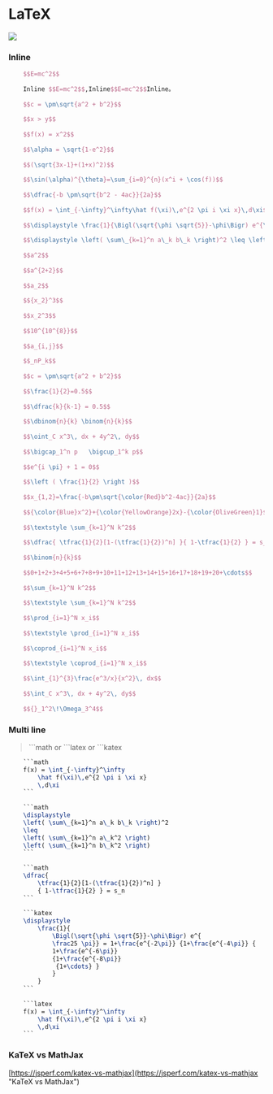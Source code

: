 # LaTeX

![](https://raw.githubusercontent.com/JaxsonWang/WP-Editor.MD/master/Interface-logo.jpg)

### Inline

```latex 
    $$E=mc^2$$
    
    Inline $$E=mc^2$$,Inline$$E=mc^2$$Inline。
    
    $$c = \pm\sqrt{a^2 + b^2}$$
    
    $$x > y$$
    
    $$f(x) = x^2$$
    
    $$\alpha = \sqrt{1-e^2}$$
    
    $$(\sqrt{3x-1}+(1+x)^2)$$
                 
    $$\sin(\alpha)^{\theta}=\sum_{i=0}^{n}(x^i + \cos(f))$$
    
    $$\dfrac{-b \pm\sqrt{b^2 - 4ac}}{2a}$$
    
    $$f(x) = \int_{-\infty}^\infty\hat f(\xi)\,e^{2 \pi i \xi x}\,d\xi$$
    
    $$\displaystyle \frac{1}{\Bigl(\sqrt{\phi \sqrt{5}}-\phi\Bigr) e^{\frac25 \pi}} = 1+\frac{e^{-2\pi}} {1+\frac{e^{-4\pi}} {1+\frac{e^{-6\pi}} {1+\frac{e^{-8\pi}} {1+\cdots} } } }$$
    
    $$\displaystyle \left( \sum\_{k=1}^n a\_k b\_k \right)^2 \leq \left( \sum\_{k=1}^n a\_k^2 \right) \left( \sum\_{k=1}^n b\_k^2 \right)$$
    
    $$a^2$$
    
    $$a^{2+2}$$
    
    $$a_2$$
    
    $${x_2}^3$$
    
    $$x_2^3$$
    
    $$10^{10^{8}}$$
    
    $$a_{i,j}$$
    
    $$_nP_k$$
    
    $$c = \pm\sqrt{a^2 + b^2}$$
    
    $$\frac{1}{2}=0.5$$
    
    $$\dfrac{k}{k-1} = 0.5$$
    
    $$\dbinom{n}{k} \binom{n}{k}$$
    
    $$\oint_C x^3\, dx + 4y^2\, dy$$
    
    $$\bigcap_1^n p   \bigcup_1^k p$$
    
    $$e^{i \pi} + 1 = 0$$
    
    $$\left ( \frac{1}{2} \right )$$
    
    $$x_{1,2}=\frac{-b\pm\sqrt{\color{Red}b^2-4ac}}{2a}$$
    
    $${\color{Blue}x^2}+{\color{YellowOrange}2x}-{\color{OliveGreen}1}$$
    
    $$\textstyle \sum_{k=1}^N k^2$$
    
    $$\dfrac{ \tfrac{1}{2}[1-(\tfrac{1}{2})^n] }{ 1-\tfrac{1}{2} } = s_n$$
    
    $$\binom{n}{k}$$
    
    $$0+1+2+3+4+5+6+7+8+9+10+11+12+13+14+15+16+17+18+19+20+\cdots$$
    
    $$\sum_{k=1}^N k^2$$
    
    $$\textstyle \sum_{k=1}^N k^2$$
    
    $$\prod_{i=1}^N x_i$$
    
    $$\textstyle \prod_{i=1}^N x_i$$
    
    $$\coprod_{i=1}^N x_i$$
    
    $$\textstyle \coprod_{i=1}^N x_i$$
    
    $$\int_{1}^{3}\frac{e^3/x}{x^2}\, dx$$
    
    $$\int_C x^3\, dx + 4y^2\, dy$$
    
    $${}_1^2\!\Omega_3^4$$
```
    
### Multi line
    
> \`\`\`math or \`\`\`latex or \`\`\`katex
   
```latex
    ```math
    f(x) = \int_{-\infty}^\infty
        \hat f(\xi)\,e^{2 \pi i \xi x}
        \,d\xi
    ```
    
    ```math
    \displaystyle
    \left( \sum\_{k=1}^n a\_k b\_k \right)^2
    \leq
    \left( \sum\_{k=1}^n a\_k^2 \right)
    \left( \sum\_{k=1}^n b\_k^2 \right)
    ```
    
    ```math
    \dfrac{ 
        \tfrac{1}{2}[1-(\tfrac{1}{2})^n] }
        { 1-\tfrac{1}{2} } = s_n
    ```
    
    ```katex
    \displaystyle 
        \frac{1}{
            \Bigl(\sqrt{\phi \sqrt{5}}-\phi\Bigr) e^{
            \frac25 \pi}} = 1+\frac{e^{-2\pi}} {1+\frac{e^{-4\pi}} {
            1+\frac{e^{-6\pi}}
            {1+\frac{e^{-8\pi}}
             {1+\cdots} }
            } 
        }
    ```
    
    ```latex
    f(x) = \int_{-\infty}^\infty
        \hat f(\xi)\,e^{2 \pi i \xi x}
        \,d\xi
    ```
```

### KaTeX vs MathJax

[https://jsperf.com/katex-vs-mathjax](https://jsperf.com/katex-vs-mathjax "KaTeX vs MathJax")